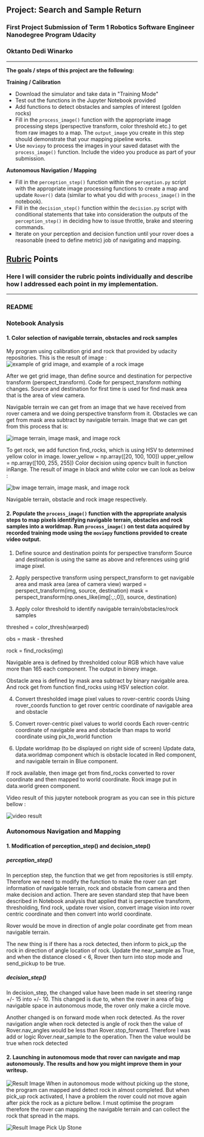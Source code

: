 ## Project: Search and Sample Return
### First Project Submission of Term 1 Robotics Software Engineer Nanodegree Program Udacity 
### Oktanto Dedi Winarko

---


**The goals / steps of this project are the following:**  

**Training / Calibration**  

* Download the simulator and take data in "Training Mode"
* Test out the functions in the Jupyter Notebook provided
* Add functions to detect obstacles and samples of interest (golden rocks)
* Fill in the `process_image()` function with the appropriate image processing steps (perspective transform, color threshold etc.) to get from raw images to a map.  The `output_image` you create in this step should demonstrate that your mapping pipeline works.
* Use `moviepy` to process the images in your saved dataset with the `process_image()` function.  Include the video you produce as part of your submission.

**Autonomous Navigation / Mapping**

* Fill in the `perception_step()` function within the `perception.py` script with the appropriate image processing functions to create a map and update `Rover()` data (similar to what you did with `process_image()` in the notebook). 
* Fill in the `decision_step()` function within the `decision.py` script with conditional statements that take into consideration the outputs of the `perception_step()` in deciding how to issue throttle, brake and steering commands. 
* Iterate on your perception and decision function until your rover does a reasonable (need to define metric) job of navigating and mapping.  

[//]: # (Image References)

[image1]: ./output/Image1.png
[image2]: ./output/Image2.png
[image3]: ./output/Image3.png
[image4]: ./output/Image4.png
[image5]: ./output/Image5.png
[image6]: ./output/Image6.png

## [Rubric](https://review.udacity.com/#!/rubrics/916/view) Points
### Here I will consider the rubric points individually and describe how I addressed each point in my implementation.  

---
### README

### Notebook Analysis
#### 1. Color selection of navigable terrain, obstacles and rock samples
My program using calibration grid and rock that provided by udacity repositories. This is the result of image :
![example of grid image, and example of a rock image][image1]

After we get grid image, than define source and destination for perpective transform (perspect_transform). Code for perspect_transform nothing changes. Source and destination for first time is used for find mask area that is the area of view camera.

Navigable terrain we can get from an image that we have received from rover camera and we doing perspective transform from it. Obstacles we can get from mask area subtract by navigable terrain. Image that we can get from this process that is:

![image terrain, image mask, and image rock][image2]

To get rock, we add function find_rocks, which is using HSV to determined yellow color in image.
	lower_yellow = np.array([20, 100, 100])
    	upper_yellow = np.array([100, 255, 255])
Color decision using opencv built in function inRange. The result of image in black and white color we can look as below :

![bw image terrain, image mask, and image rock][image3]

Navigable terrain, obstacle and rock image respectively.

#### 2. Populate the `process_image()` function with the appropriate analysis steps to map pixels identifying navigable terrain, obstacles and rock samples into a worldmap.  Run `process_image()` on test data acquired by recorded training mode using the `moviepy` functions provided to create video output. 

1) Define source and destination points for perspective transform
Source and destination is using the same as above and references using grid image pixel.

2) Apply perspective transform
using perspect_transform to get navigable area and mask area (area of camera view)
warped = perspect_transform(img, source, destination)
mask = perspect_transform(np.ones_like(img[:,:,0]), source, destination)

3) Apply color threshold to identify navigable terrain/obstacles/rock samples

threshed = color_thresh(warped)

obs = mask - threshed

rock = find_rocks(img)

Navigable area is defined by thresholded colour RGB which have value more than 165 each component. The output in binery image.

Obstacle area is defined by mask area subtract by binary navigable area. And rock get from function find_rocks using HSV selection color.

4) Convert thresholded image pixel values to rover-centric coords
Using rover_coords function to get rover centric coordinate of navigable area and obstacle

5) Convert rover-centric pixel values to world coords
Each rover-centric coordinate of navigable area and obstacle than maps to world coordinate using pix_to_world function

6) Update worldmap (to be displayed on right side of screen)
Update data, data.worldmap component which is obstacle located in Red component, and navigable terrain in Blue component.

If rock available, then image get from find_rocks converted to rover coordinate and then mapped to world coordinate. Rock image put in data.world green component.

Video result of this jupyter notebook program as you can see in this picture bellow :

![video result][image4]


### Autonomous Navigation and Mapping

#### 1. Modification of perception_step() and decision_step()
##### perception_step()
In perception step, the function that we get from repositories is still empty. Therefore we need to modify the function to make the rover can get information of navigable terrain, rock and obstacle from camera and then make decision and action. There are seven standard step that have been described in Notebook analysis that applied that is perspective transform, thresholding, find rock, update rover vision, convert  image vision into rover centric coordinate and then convert into world coordinate.

Rover would be move in direction of angle polar coordinate get from mean navigable terrain.

The new thing is if there has a rock detected, then inform to pick_up the rock in direction of angle location of rock. Update the near_sample as True, and when the distance closed < 6, Rover then turn into stop mode and send_pickup to be true.

##### decision_step()
In decision_step, the changed value have been made in set steering range +/- 15 into +/- 10. This changed is due to, when the rover in area of big navigable space in autonomous mode, the rover only make a circle move.

Another changed is on forward mode when rock detected. As the rover navigation angle when rock detected is angle of rock then the value of Rover.nav_angles would be less than Rover.stop_forward. Therefore I was add or logic Rover.near_sample to the operation. Then the value would be true when rock detected

#### 2. Launching in autonomous mode that rover can navigate and map autonomously.  The results and how you might improve them in your writeup.  

![Result Image][image5]
When in autonomous mode without picking up the stone, the program can mapped and detect rock in almost completed. But when pick_up rock activated, I have a problem the rover could not move again after pick the rock as a picture bellow. I must optimise the program therefore the rover can mapping the navigable terrain and can collect the rock that spread in the maps.

![Result Image Pick Up Stone][image6]
